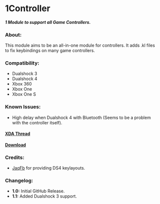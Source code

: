 # 1Controller
#### *1 Module to support all Game Controllers.*

### About:
This module aims to be an all-in-one module for controllers.
It adds .kl files to fix keybindings on many game controllers.

### Compatibility:
 - Dualshock 3
 - Dualshock 4
 - Xbox 360
 - Xbox One
 - Xbox One S
 
 ### Known Issues:
 - High delay when Dualshock 4 with Bluetooth (Seems to be a problem with the controller itself).
 
 #### [XDA Thread](https://forum.xda-developers.com/apps/magisk/module-1controller-1-module-to-support-t3865889)
 
 #### [Download](https://drive.google.com/file/d/1qGfT2MLXJQGa096ublDvvwuq_JIlHTY4/view?usp=sharing)
 
 ### Credits:
 - [JaqFb](https://forum.xda-developers.com/member.php?u=7445450) for providing DS4 keylayouts.
 
 
 ### Changelog:
 - **1.0:** Initial GitHub Release.
 - **1.1:** Added Dualshock 3 support.

